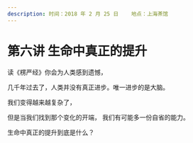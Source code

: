 ```yaml
---
description: 时间：2018 年 2 月 25 日    地点：上海茶馆
---
```


# 第六讲  生命中真正的提升

读《楞严经》你会为人类感到遗憾，

几千年过去了，人类并没有真正进步。唯一进步的是大脑。

我们变得越来越复杂了，

但是当我们找到那个变化的开端， 我们有可能多一份自省的能力。

生命中真正的提升到底是什么？

